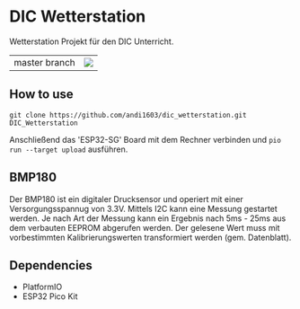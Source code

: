 # DIC Wetterstation 
Wetterstation Projekt für den DIC Unterricht.
<table>
  <tr>
    <td>
      master branch
    </td>
    <td>
      <a href="https://travis-ci.org/andi1603/dic_wetterstation"><img src="https://travis-ci.org/Andi1603/DIC_Wetterstation.svg?branch=master"></a>
    </td>
  </tr>
</table>

## How to use
`git clone https://github.com/andi1603/dic_wetterstation.git DIC_Wetterstation`

Anschließend das 'ESP32-SG' Board mit dem Rechner verbinden und
`pio run --target upload` ausführen.

## BMP180
Der BMP180 ist ein digitaler Drucksensor und operiert mit einer Versorgungsspannug von 3.3V. Mittels I2C kann eine Messung gestartet werden. Je nach Art der Messung kann ein Ergebnis nach 5ms - 25ms aus dem verbauten EEPROM abgerufen werden. Der gelesene Wert muss mit vorbestimmten Kalibrierungswerten transformiert werden (gem. Datenblatt).

## Dependencies
- PlatformIO
- ESP32 Pico Kit
